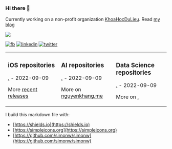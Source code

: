### Hi there 👋

Currently working on a non-profit organization [KhoaHocDuLieu](http://khoahocdulieu.org/). Read [my blog](https://nguyenkhang.me/)

![](https://komarev.com/ghpvc/?username=Al3927&color=orange)

<a href="https://facebook.com/nguyenkhang19" target="_blank"><img src="https://img.shields.io/badge/--white?logo=facebook&?style=for-the-badge" alt="fb"></a> 
<a href="http://linkedin.com/in/nguyenkhangme/" target="_blank"><img src="https://img.shields.io/badge/--blue?logo=linkedin&?style=for-the-badge" alt="linkedin"></a> 
<a href="http://twitter.com/duncanal27" target="_blank"><img src="https://img.shields.io/badge/--white?logo=twitter&?style=social" alt="twitter"></a>

<table><tr><td valign="top" width="33%">

### iOS repositories
<!-- recent_releases starts -->
[.](#) - 2022-09-09
<!-- recent_releases ends -->
More [recent releases](#)
</td><td valign="top" width="34%">

### AI repositories
<!-- blog starts -->
[.](#) - 2022-09-09
<!-- blog ends -->
More on [nguyenkhang.me](https://nguyenkhang.me/)
</td><td valign="top" width="33%">

### Data Science repositories
<!-- tils starts -->
[.](#) - 2022-09-09
<!-- tils ends -->
More on [.](#)
</td></tr></table>

I build this markdown file with:
- [https://shields.io](https://shields.io)
- [https://simpleicons.org](https://simpleicons.org)
- [https://github.com/simonw/simonw](https://github.com/simonw/simonw)
<!--
**Al3927/Al3927** is a ✨ _special_ ✨ repository because its `README.md` (this file) appears on your GitHub profile.

Here are some ideas to get you started:

- 🔭 I’m currently working on ...
- 🌱 I’m currently learning ...
- 👯 I’m looking to collaborate on ...
- 🤔 I’m looking for help with ...
- 💬 Ask me about ...
- 📫 How to reach me: ...
- 😄 Pronouns: ...
- ⚡ Fun fact: ...
-->

